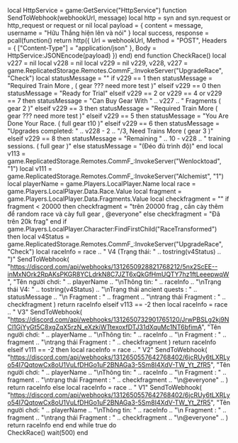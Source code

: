 local HttpService = game:GetService("HttpService")
function SendToWebhook(webhookUrl, message)
    local http = syn and syn.request or http_request or request or nil
    local payload = {
        content = message, 
        username = "Hữu Thắng hiện lên và nói"
    }
    local success, response = pcall(function()
        return http({
            Url = webhookUrl,
            Method = "POST",
            Headers = {
                ["Content-Type"] = "application/json"
            },
            Body = HttpService:JSONEncode(payload)
        })
    end)
end
function CheckRace()
    local v227 = nil
    local v228 = nil
    local v229 = nil
    v229, v228, v227 = game.ReplicatedStorage.Remotes.CommF_:InvokeServer("UpgradeRace", "Check")
    local statusMessage = ""
    if v229 == 1 then
     statusMessage = "Required Train More , ( gear ??? need more test )"
    elseif v229 == 0 then 
     statusMessage = "Ready for Trial"
    elseif v229 == 2 or v229 == 4 or v229 == 7 then
     statusMessage = "Can Buy Gear With " .. v227 .. " Fragments ( gear 2 )"
    elseif v229 == 3 then
     statusMessage = "Required Train More ( gear ??? need more test )"
    elseif v229 == 5 then
     statusMessage = "You Are Done Your Race. ( full gear t10 )"
    elseif v229 == 6 then
     statusMessage = "Upgrades completed: " .. v228 - 2 .. "/3, Need Trains More ( gear 3 )"
    elseif v229 == 8 then
     statusMessage = "Remaining " .. 10 - v228 .. " training sessions. ( full gear )" 
    else
     statusMessage = "(Đéo đủ trình độ)" 
    end
    local v113 = game.ReplicatedStorage.Remotes.CommF_:InvokeServer("Wenlocktoad", "1")
    local v111 = game.ReplicatedStorage.Remotes.CommF_:InvokeServer("Alchemist", "1")
    local playerName = game.Players.LocalPlayer.Name
    local race = game.Players.LocalPlayer.Data.Race.Value
    local fragment = game.Players.LocalPlayer.Data.Fragments.Value
    local checkfragment = ""
    if fragment < 20000 then
        checkfragment = "trên  20000 frag , cần cày thêm để random race và cày full gear , @everyone"
    else 
        checkfragment = "Đã trên 20k frag"
    end
    if game.Players.LocalPlayer.Character:FindFirstChild("RaceTransformed") then
        local v4Status = game.ReplicatedStorage.Remotes.CommF_:InvokeServer("UpgradeRace", "Check")
        local raceInfo = race .. " V4 (Trạng thái: " .. tostring(v4Status) .. ")"
        SendToWebhook(
            "https://discord.com/api/webhooks/1312650928821768212/5nx2ScEE--inMxNOrk2RpAKsPKGR8YCLdrkN8C7JZT6xQkGfHmUQTY7hz1ftLeeepwqW",
            "Tên người chơi: " .. playerName .. "\nThông tin: " .. raceInfo .. "\nTrạng thái V4: " .. tostring(v4Status) .. "\nTrạng thái ancient quests : " ..  statusMessage .. "\n Fragment : " .. fragment .. "\ntrạng thái Fragment : " .. checkfragment 
        )
        return raceInfo
    elseif v113 == -2 then
        local raceInfo = race .. " V3"
        SendToWebhook(
            "https://discord.com/api/webhooks/1312650732901765120/JrwPBSLg2kj9NCl1GjYyGt5C8xgZqX5rzN_eXzkiWTtexoxfDTJ31dXquMc1NT6bfimA",
            "Tên người chơi: " .. playerName .. "\nThông tin: " .. raceInfo .. "\n Fragment : " .. fragment .. "\ntrạng thái Fragment : " .. checkfragment
        )
        return raceInfo
    elseif v111 == -2 then
        local raceInfo = race .. " V2"
        SendToWebhook(
            "https://discord.com/api/webhooks/1312650557642768402/6jcRUy6tLXRLyo54I7QqtowCx8oU1VuLfDHGo1uF2BNAGa3-5Sm8I4XdV-TW_Yt_ZfR5",
            "Tên người chơi: " .. playerName .. "\nThông tin: " .. raceInfo .. "\n Fragment : " .. fragment .. "\ntrạng thái Fragment : " .. checkfragment .. "\n@everyone" ..
        )
        return raceInfo
    else
        local raceInfo = race .. " V1"
        SendToWebhook(
            "https://discord.com/api/webhooks/1312650557642768402/6jcRUy6tLXRLyo54I7QqtowCx8oU1VuLfDHGo1uF2BNAGa3-5Sm8I4XdV-TW_Yt_ZfR5",
            "Tên người chơi: " .. playerName .. "\nThông tin: " .. raceInfo .. "\n Fragment : " .. fragment .. "\ntrạng thái Fragment : " .. checkfragment .. "\n@everyone" ..
        )
        return raceInfo
    end
end
while true do     
    CheckRace()
    wait(500)
end

